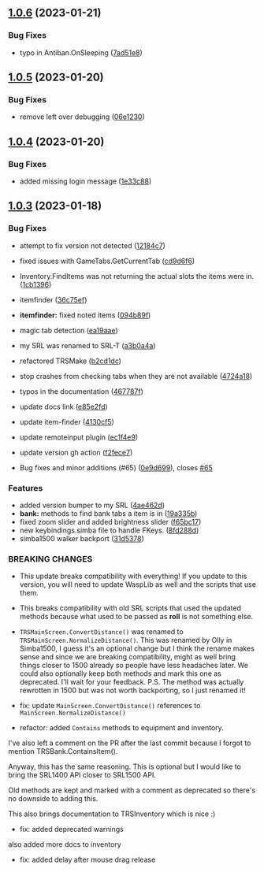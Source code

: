 ## [1.0.6](https://github.com/Torwent/SRL-T/compare/v1.0.5...v1.0.6) (2023-01-21)


### Bug Fixes

* typo in Antiban.OnSleeping ([7ad51e8](https://github.com/Torwent/SRL-T/commit/7ad51e8a5642624cc606c548e59efe21e7262bd4))



## [1.0.5](https://github.com/Torwent/SRL-T/compare/v1.0.4...v1.0.5) (2023-01-20)


### Bug Fixes

* remove left over debugging ([06e1230](https://github.com/Torwent/SRL-T/commit/06e1230cbbe00b2761e317df2d0cfed43c5aa6e1))



## [1.0.4](https://github.com/Torwent/SRL-T/compare/v1.0.3...v1.0.4) (2023-01-20)


### Bug Fixes

* added missing login message ([1e33c88](https://github.com/Torwent/SRL-T/commit/1e33c88f83b070a4471f88df0a1ca7786b9dded2))



## [1.0.3](https://github.com/Torwent/SRL-T/compare/f65bc17a9d9cfb93a5b76ffa3ff072c44e92c3cf...v1.0.3) (2023-01-18)


### Bug Fixes

* attempt to fix version not detected ([12184c7](https://github.com/Torwent/SRL-T/commit/12184c7f3d29f71860122f2b113c93cb862658c2))
* fixed issues with GameTabs.GetCurrentTab ([cd9d6f6](https://github.com/Torwent/SRL-T/commit/cd9d6f63ffa02a6a7d3914e62073ed461eb89e8a))
* Inventory.FindItems was not returning the actual slots the items were in. ([1cb1396](https://github.com/Torwent/SRL-T/commit/1cb1396ca366c4243e56fd9c7561114dc7506d0b))
* itemfinder ([36c75ef](https://github.com/Torwent/SRL-T/commit/36c75effb2c3125f19c260c19669f8b299c4a0c0))
* **itemfinder:** fixed noted items ([094b89f](https://github.com/Torwent/SRL-T/commit/094b89f3cf0356a652ffe0158f338dbb08adbdb0))
* magic tab detection ([ea19aae](https://github.com/Torwent/SRL-T/commit/ea19aae596e75c4cbf8274ed44a1612538243437))
* my SRL was renamed to SRL-T ([a3b0a4a](https://github.com/Torwent/SRL-T/commit/a3b0a4a777fb10493c4a6c230b55bf43c9de7924))
* refactored TRSMake ([b2cd1dc](https://github.com/Torwent/SRL-T/commit/b2cd1dc791bb8c65f58b857902994d8259ba0684))
* stop crashes from checking tabs when they are not available ([4724a18](https://github.com/Torwent/SRL-T/commit/4724a188446c9f66123af7b15b6c928fceef28ce))
* typos in the documentation ([467787f](https://github.com/Torwent/SRL-T/commit/467787f484436132c56eccebd14c20afbf8d1a91))
* update docs link ([e85e2fd](https://github.com/Torwent/SRL-T/commit/e85e2fdf90b960272621715c83a176b846fb9a35))
* update item-finder ([4130cf5](https://github.com/Torwent/SRL-T/commit/4130cf587705549e10fa0cb8bc604f46375a30dc))
* update remoteinput plugin ([ec1f4e9](https://github.com/Torwent/SRL-T/commit/ec1f4e93b32a664cb38b47e5cac266c22dd74a36))
* update version gh action ([f2fece7](https://github.com/Torwent/SRL-T/commit/f2fece7b3bbc8c25bfefd5b5b0cba9aea09e9712))


* Bug fixes and minor additions (#65) ([0e9d699](https://github.com/Torwent/SRL-T/commit/0e9d69914cafa0e7089ca9eb2bd95febbb069505)), closes [#65](https://github.com/Torwent/SRL-T/issues/65)


### Features

* added version bumper to my SRL ([4ae462d](https://github.com/Torwent/SRL-T/commit/4ae462d4b9a2a2753c39ce6ac2a5b9ee1264a1c8))
* **bank:** methods to find bank tabs a item is in ([19a335b](https://github.com/Torwent/SRL-T/commit/19a335b85a7d4327f542167fff5724fd4ce56b2c))
* fixed zoom slider and added brightness slider ([f65bc17](https://github.com/Torwent/SRL-T/commit/f65bc17a9d9cfb93a5b76ffa3ff072c44e92c3cf))
* new keybindings.simba file to handle FKeys. ([8fd288d](https://github.com/Torwent/SRL-T/commit/8fd288d85da40aa2b9725ca92b033806305c653f))
* simba1500 walker backport ([31d5378](https://github.com/Torwent/SRL-T/commit/31d53781e9f5ced844e2f721c30a0b6c4a8e9f34))


### BREAKING CHANGES

* This update breaks compatibility with everything! If you update to this version, you will need to update WaspLib as well and the scripts that use them.
* This breaks compatibility with old SRL scripts that used the updated methods because what used to be passed as **roll** is not something else.
* `TRSMainScreen.ConvertDistance()` was renamed to `TRSMainScreen.NormalizeDistance()`.
				 This was renamed by Olly in Simba1500, I guess it's an optional change but I think the rename
				 makes sense and since we are breaking compatibility, might as well bring things closer to 1500
				 already so people have less headaches later.
				 We could also optionally keep both methods and mark this one as deprecated. I'll wait for your feedback.
				 P.S. The method was actually rewrotten in 1500 but was not worth backporting, so I just renamed it!

* fix: update `MainScreen.ConvertDistance()` references to `MainScreen.NormalizeDistance()`

* refactor: added `Contains` methods to equipment and inventory.

I've also left a comment on the PR after the last commit because I forgot to mention TRSBank.ContainsItem().

Anyway, this has the same reasoning. This is optional but I would like to bring the SRL1400 API closer to SRL1500 API.

Old methods are kept and marked with a comment as deprecated so there's no downside to adding this.

This also brings documentation to TRSInventory which is nice :)

* fix: added deprecated warnings

also added more docs to inventory

* fix: added delay after mouse drag release



